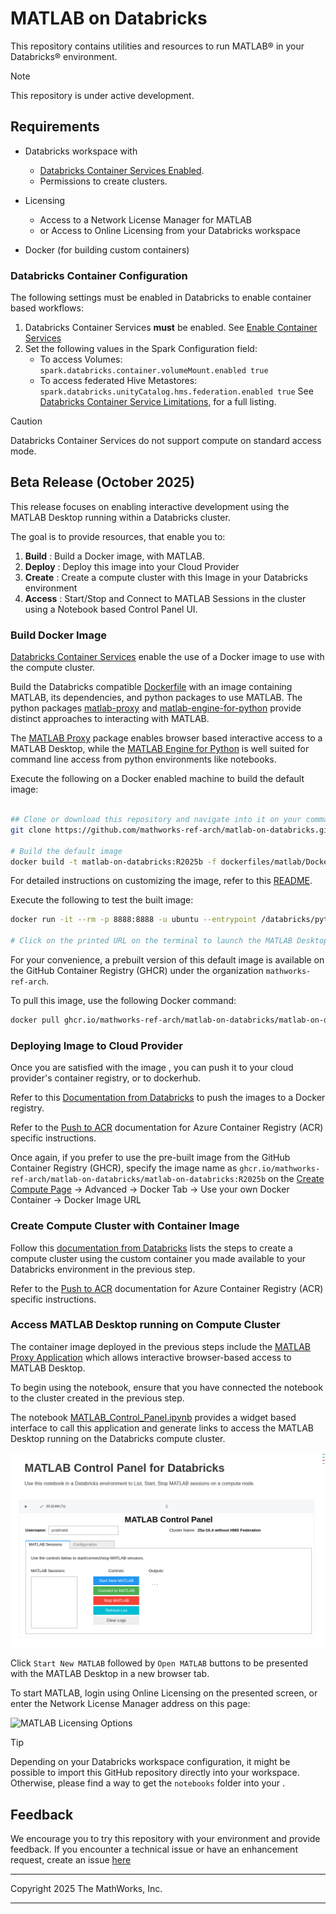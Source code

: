 # MATLAB on Databricks

This repository contains utilities and resources to run MATLAB&reg; in your Databricks&reg; environment.

> [!NOTE] 
> This repository is under active development.

## Requirements

- Databricks workspace with 
   - [Databricks Container Services Enabled](https://docs.databricks.com/aws/en/compute/custom-containers#enable-container-services).
   - Permissions to create clusters.

- Licensing
   - Access to a Network License Manager for MATLAB
   - or Access to Online Licensing from your Databricks workspace

- Docker (for building custom containers)

### Databricks Container Configuration

The following settings must be enabled in Databricks to enable container based workflows:

1. Databricks Container Services **must** be enabled. See [Enable Container Services](https://docs.databricks.com/aws/en/compute/custom-containers#enable-container-services)
2. Set the following values in the Spark Configuration field:
   - To access Volumes: `spark.databricks.container.volumeMount.enabled true`
   - To access federated Hive Metastores: `spark.databricks.unityCatalog.hms.federation.enabled true`
   See [Databricks Container Service Limitations](https://docs.databricks.com/aws/en/compute/custom-containers#limitations), for a full listing.

> [!CAUTION]
> Databricks Container Services do not support compute on standard access mode.

## Beta Release (October 2025)

This release focuses on enabling interactive development using the MATLAB Desktop running within a Databricks cluster.

The goal is to provide resources, that enable you to:
1. **Build**  : Build a Docker image, with MATLAB.
2. **Deploy** : Deploy this image into your Cloud Provider
3. **Create** : Create a compute cluster with this Image in your Databricks environment
4. **Access** : Start/Stop and Connect to MATLAB Sessions in the cluster using a Notebook based Control Panel UI.


### Build Docker Image

[Databricks Container Services](https://docs.databricks.com/aws/en/compute/custom-containers) enable the use of a Docker image to use with the compute cluster.

Build the Databricks compatible [Dockerfile](./dockerfiles/matlab/Dockerfile) with an image containing MATLAB, its dependencies, and python packages to use MATLAB. The python packages [matlab-proxy](https://pypi.org/project/matlab-proxy/) and [matlab-engine-for-python](https://pypi.org/project/matlab-engine-for-python/) provide distinct approaches to interacting with MATLAB.

The [MATLAB Proxy](https://github.com/mathworks/matlab-proxy) package enables browser based interactive access to a MATLAB Desktop, while the [MATLAB Engine for Python](https://github.com/mathworks/matlab-engine-for-python) is well suited for command line access from python environments like notebooks.

Execute the following on a Docker enabled machine to build the default image:

```bash

## Clone or download this repository and navigate into it on your command line.
git clone https://github.com/mathworks-ref-arch/matlab-on-databricks.git && cd matlab-on-databricks

# Build the default image
docker build -t matlab-on-databricks:R2025b -f dockerfiles/matlab/Dockerfile .
```

For detailed instructions on customizing the image, refer to this [README](./dockerfiles/matlab/README.md).


Execute the following to test the built image:

```bash
docker run -it --rm -p 8888:8888 -u ubuntu --entrypoint /databricks/python3/bin/matlab-proxy-app matlab-on-databricks:R2025b

# Click on the printed URL on the terminal to launch the MATLAB Desktop in your browser

```

For your convenience, a prebuilt version of this default image is available on the GitHub Container Registry (GHCR) under the organization `mathworks-ref-arch`.

To pull this image, use the following Docker command:
```bash
docker pull ghcr.io/mathworks-ref-arch/matlab-on-databricks/matlab-on-databricks:R2025b
```

### Deploying Image to Cloud Provider

Once you are satisfied with the image , you can push it to your cloud provider's container registry, or to dockerhub.

Refer to this [Documentation from Databricks](https://docs.databricks.com/aws/en/compute/custom-containers#step-2-push-your-base-image) to push the images to a Docker registry.

Refer to the [Push to ACR](./dockerfiles/PushToACR.md) documentation for Azure Container Registry (ACR) specific instructions. 

Once again, if you prefer to use the pre-built image from the GitHub Container Registry (GHCR), specify the image name as `ghcr.io/mathworks-ref-arch/matlab-on-databricks/matlab-on-databricks:R2025b` on the [Create Compute Page](https://docs.databricks.com/aws/en/compute/configure) -> Advanced -> Docker Tab -> Use your own Docker Container -> Docker Image URL


### Create Compute Cluster with Container Image

Follow this [documentation from Databricks](https://docs.databricks.com/aws/en/compute/custom-containers#launch-your-compute-using-the-ui) lists the steps to create a compute cluster using the custom container you made available to your Databricks environment in the previous step.

Refer to the [Push to ACR](./dockerfiles/PushToACR.md#to-pull-your-image-from-databricks) documentation for Azure Container Registry (ACR) specific instructions.

### Access MATLAB Desktop running on Compute Cluster

The container image deployed in the previous steps include the [MATLAB Proxy Application](https://github.com/mathworks/matlab-proxy) which allows interactive browser-based access to MATLAB Desktop. 

To begin using the notebook, ensure that you have connected the notebook to the cluster created in the previous step.

The notebook [MATLAB_Control_Panel.ipynb](./notebooks/MATLAB_Control_Panel.ipynb) provides a widget based interface to call this application and generate links to access the MATLAB Desktop running on the Databricks compute cluster.

![MATLAB Control Panel](./img/NotebookControlPanel.png)

Click `Start New MATLAB` followed by `Open MATLAB` buttons to be presented with the MATLAB Desktop in a new browser tab.

To start MATLAB, login using Online Licensing on the presented screen, or enter the Network License Manager address on this page:

<p align="left">
    <img src="https://github.com/mathworks/matlab-proxy/blob/main/img/licensing_GUI.png?raw=true" alt="MATLAB Licensing Options" style="width: 50%;">
</p>

> [!TIP]
> Depending on your Databricks workspace configuration, it might be possible to import this GitHub repository directly into your workspace. Otherwise, please find a way to get the `notebooks` folder into your  .
>


## Feedback

We encourage you to try this repository with your environment and provide feedback. 
If you encounter a technical issue or have an enhancement request, create an issue [here](https://github.com/mathworks-ref-arch/matlab-on-databricks/issues)


---------------

Copyright 2025 The MathWorks, Inc.

---------------